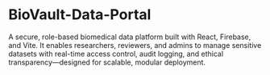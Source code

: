 # BioVault-Data-Portal
A secure, role-based biomedical data platform built with React, Firebase, and Vite. It enables researchers, reviewers, and admins to manage sensitive datasets with real-time access control, audit logging, and ethical transparency—designed for scalable, modular deployment.

